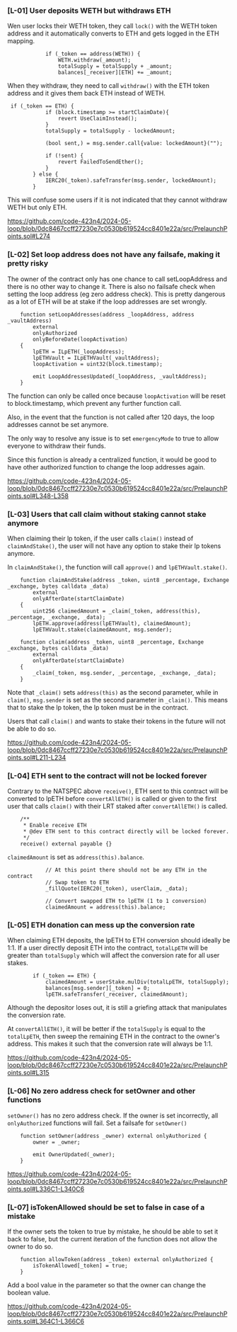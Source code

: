 ### [L-01] User deposits WETH but withdraws ETH

Wen user locks their WETH token, they call `lock()` with the WETH token address and it automatically converts to ETH and gets logged in the ETH mapping.

```
            if (_token == address(WETH)) {
                WETH.withdraw(_amount);
                totalSupply = totalSupply + _amount;
                balances[_receiver][ETH] += _amount;
```

When they withdraw, they need to call `withdraw()` with the ETH token address and it gives them back ETH instead of WETH.

```
 if (_token == ETH) {
            if (block.timestamp >= startClaimDate){
                revert UseClaimInstead();
            }
            totalSupply = totalSupply - lockedAmount;

            (bool sent,) = msg.sender.call{value: lockedAmount}("");

            if (!sent) {
                revert FailedToSendEther();
            }
        } else {
            IERC20(_token).safeTransfer(msg.sender, lockedAmount);
        }
```

This will confuse some users if it is not indicated that they cannot withdraw WETH but only ETH.

https://github.com/code-423n4/2024-05-loop/blob/0dc8467ccff27230e7c0530b619524cc8401e22a/src/PrelaunchPoints.sol#L274

### [L-02] Set loop address does not have any failsafe, making it pretty risky

The owner of the contract only has one chance to call setLoopAddress and there is no other way to change it. There is also no failsafe check when setting the loop address (eg zero address check). This is pretty dangerous as a lot of ETH will be at stake if the loop addresses are set wrongly.

```
    function setLoopAddresses(address _loopAddress, address _vaultAddress)
        external
        onlyAuthorized
        onlyBeforeDate(loopActivation)
    {
        lpETH = ILpETH(_loopAddress);
        lpETHVault = ILpETHVault(_vaultAddress);
        loopActivation = uint32(block.timestamp);

        emit LoopAddressesUpdated(_loopAddress, _vaultAddress);
    }
```

The function can only be called once because `loopActivation` will be reset to block.timestamp, which prevent any further function call. 

Also, in the event that the function is not called after 120 days, the loop addresses cannot be set anymore.

The only way to resolve any issue is to set `emergencyMode` to true to allow everyone to withdraw their funds.

Since this function is already a centralized function, it would be good to have other authorized function to change the loop addresses again.

https://github.com/code-423n4/2024-05-loop/blob/0dc8467ccff27230e7c0530b619524cc8401e22a/src/PrelaunchPoints.sol#L348-L358

### [L-03] Users that call claim without staking cannot stake anymore

When claiming their lp token, if the user calls `claim()` instead of `claimAndStake()`, the user will not have any option to stake their lp tokens anymore.

In `claimAndStake()`, the function will call `approve()` and `lpETHVault.stake()`. 

```
    function claimAndStake(address _token, uint8 _percentage, Exchange _exchange, bytes calldata _data)
        external
        onlyAfterDate(startClaimDate)
    {
        uint256 claimedAmount = _claim(_token, address(this), _percentage, _exchange, _data);
        lpETH.approve(address(lpETHVault), claimedAmount);
        lpETHVault.stake(claimedAmount, msg.sender);
```

```
    function claim(address _token, uint8 _percentage, Exchange _exchange, bytes calldata _data)
        external
        onlyAfterDate(startClaimDate)
    {
        _claim(_token, msg.sender, _percentage, _exchange, _data);
    }
```

Note that `_claim()` sets `address(this)` as the second parameter, while in `claim()`, `msg.sender` is set as the second parameter in `_claim()`. This means that to stake the lp token, the lp token must be in the contract.

Users that call `claim()` and wants to stake their tokens in the future will not be able to do so.

https://github.com/code-423n4/2024-05-loop/blob/0dc8467ccff27230e7c0530b619524cc8401e22a/src/PrelaunchPoints.sol#L211-L234

### [L-04] ETH sent to the contract will not be locked forever

Contrary to the NATSPEC above `receive()`, ETH sent to this contract will be converted to lpETH before `convertAllETH()` is called or given to the first user that calls `claim()` with their LRT staked after `convertAllETH()` is called.

```
    /**
     * Enable receive ETH
     * @dev ETH sent to this contract directly will be locked forever.
     */
    receive() external payable {}
```

`claimedAmount` is set as `address(this).balance`.

```
            // At this point there should not be any ETH in the contract
            // Swap token to ETH
            _fillQuote(IERC20(_token), userClaim, _data);

            // Convert swapped ETH to lpETH (1 to 1 conversion)
            claimedAmount = address(this).balance;
```


### [L-05] ETH donation can mess up the conversion rate


When claiming ETH deposits, the lpETH to ETH conversion should ideally be 1:1. If a user directly deposit ETH into the contract, `totalLpETH` will be greater than `totalSupply` which will affect the conversion rate for all user stakes.

```
        if (_token == ETH) {
            claimedAmount = userStake.mulDiv(totalLpETH, totalSupply);
            balances[msg.sender][_token] = 0;
            lpETH.safeTransfer(_receiver, claimedAmount);
```

Although the depositor loses out, it is still a griefing attack that manipulates the conversion rate.

At `convertAllETH()`, it will be better if the `totalSupply` is equal to the `totalLpETH`, then sweep the remaining ETH in the contract to the owner's address. This makes it such that the conversion rate will always be 1:1.

https://github.com/code-423n4/2024-05-loop/blob/0dc8467ccff27230e7c0530b619524cc8401e22a/src/PrelaunchPoints.sol#L315

### [L-06] No zero address check for setOwner and other functions

`setOwner()` has no zero address check. If the owner is set incorrectly, all `onlyAuthorized` functions will fail. Set a failsafe for `setOwner()`

```
    function setOwner(address _owner) external onlyAuthorized {
        owner = _owner;

        emit OwnerUpdated(_owner);
    }
```

https://github.com/code-423n4/2024-05-loop/blob/0dc8467ccff27230e7c0530b619524cc8401e22a/src/PrelaunchPoints.sol#L336C1-L340C6

### [L-07] isTokenAllowed should be set to false in case of a mistake

If the owner sets the token to true by mistake, he should be able to set it back to false, but the current iteration of the function does not allow the owner to do so.

```
    function allowToken(address _token) external onlyAuthorized {
        isTokenAllowed[_token] = true;
    }
```

Add a bool value in the parameter so that the owner can change the boolean value.

https://github.com/code-423n4/2024-05-loop/blob/0dc8467ccff27230e7c0530b619524cc8401e22a/src/PrelaunchPoints.sol#L364C1-L366C6